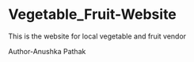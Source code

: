 # Vegetable_Fruit-Website
<p>This is the website for local vegetable and fruit vendor</p> 
<p>Author-Anushka Pathak</p>

